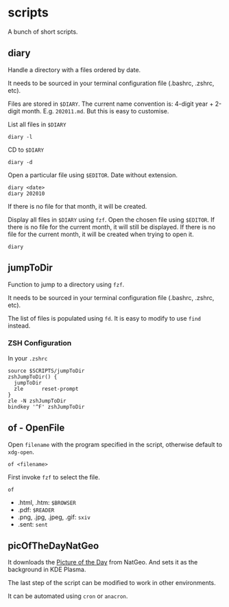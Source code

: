 # scripts
A bunch of short scripts.

## diary
Handle a directory with a files ordered by date.

It needs to be sourced in your terminal configuration file (.bashrc, .zshrc, etc).

Files are stored in `$DIARY`.
The current name convention is: 4-digit year + 2-digit month. E.g. `202011.md`. But this is easy to customise.

List all files in `$DIARY`
```
diary -l
```

CD to `$DIARY`
```
diary -d
```

Open a particular file using `$EDITOR`. Date without extension.
```
diary <date>
diary 202010
```
If there is no file for that month, it will be created.

Display all files in `$DIARY` using `fzf`. Open the chosen file using `$EDITOR`. If there is no file for the current month, it will still be displayed. If there is no file for the current month, it will be created when trying to open it.
```
diary
```

## jumpToDir
Function to jump to a directory using `fzf`.

It needs to be sourced in your terminal configuration file (.bashrc, .zshrc, etc).

The list of files is populated using `fd`. It is easy to modify to use `find` instead.

### ZSH Configuration
In your `.zshrc`
```
source $SCRIPTS/jumpToDir
zshJumpToDir() {
  jumpToDir
  zle      reset-prompt
}
zle -N zshJumpToDir
bindkey '^F' zshJumpToDir
```

## of - OpenFile
Open `filename` with the program specified in the script, otherwise default to `xdg-open`.
```
of <filename>
```
First invoke `fzf` to select the file.
```
of
```

* .html, .htm: `$BROWSER`
* .pdf: `$READER`
* .png, .jpg, .jpeg, .gif: `sxiv`
* .sent: `sent`



## picOfTheDayNatGeo
It downloads the [Picture of the Day](https://www.nationalgeographic.com/photography/photo-of-the-day/) from NatGeo.
And sets it as the background in KDE Plasma.

The last step of the script can be modified to work in other environments.

It can be automated using `cron` or `anacron`.

